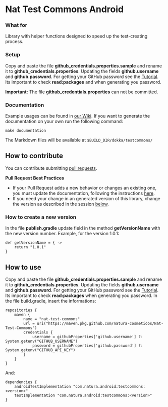 # Nat Test Commons Android

### What for
Library with helper functions designed to speed up the test-creating process.

### Setup
Copy and paste the file **github_credentials.properties.sample** and rename it to **github_credentials.properties**. Updating the fields **github.username** and **github.password**. For getting your GitHub password see the [Tutorial](https://help.github.com/en/github/authenticating-to-github/creating-a-personal-access-token-for-the-command-line). Its important to check **read:packages** and when generating you password.

**Important:** The file **github_credentials.properties** can not be committed.

### Documentation
Example usages can be found in [our Wiki](https://github.com/natura-cosmeticos/Nat-Test-Commons/wiki). If you want to generate the documentation on your own run the following command:

    make documentation

The Markdown files will be available at `$BUILD_DIR/dokka/testcommons/`

## How to contribute
You can contribute submitting [pull requests](https://github.com/natura-cosmeticos/Nat-Test-Commons/pulls).

**Pull Request Best Practices**
- If your Pull Request adds a new behavior or changes an existing one, you must update the documentation, following the instructions [here](#documentation).
- If you need your change in an generated version of this library, change the version as described in the session [below](#how-to-create-a-new-version).

### How to create a new version
In the file **publish.gradle** update field in the method **getVersionName** with the new version number. Example, for the version 1.0.1:

    def getVersionName = { ->
        return "1.0.1"
    }

## How to use
Copy and paste the file **github_credentials.properties.sample** and rename it to **github_credentials.properties**. Updating the fields **github.username** and **github.password**. For getting your GitHub password see the [Tutorial](https://help.github.com/en/github/authenticating-to-github/creating-a-personal-access-token-for-the-command-line). Its important to check **read:packages** when generating you password.
In the file build.gradle, insert the informations:

    repositories {
        maven {
            name = "nat-test-commons"
            url = uri("https://maven.pkg.github.com/natura-cosmeticos/Nat-Test-Commons")
            credentials {
                username = githubProperties['github.username'] ?: System.getenv("GITHUB_USERNAME")
                password = githubProperties['github.password'] ?: System.getenv("GITHUB_API_KEY")
            }
        }    
    }

And:

    dependencies {
        androidTestImplementation "com.natura.android:testcommons:<version>"
        testImplementation "com.natura.android:testcommons:<version>"    
    }
